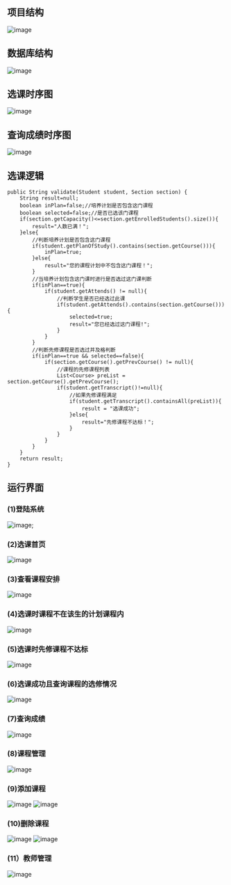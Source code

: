 ## 项目结构
![image](images/package.png)
## 数据库结构
![image](images/datamoel.png)
## 选课时序图
![image](images/uml1.png)
## 查询成绩时序图
![image](images/uml2.png)

## 选课逻辑
	public String validate(Student student, Section section) {	
		String result=null;
		boolean inPlan=false;//培养计划是否包含这门课程
		boolean selected=false;//是否已选该门课程	
		if(section.getCapacity()<=section.getEnrolledStudents().size()){
			result="人数已满！";
		}else{
			//判断培养计划是否包含这门课程
			if(student.getPlanOfStudy().contains(section.getCourse())){
				inPlan=true;
			}else{
				result="您的课程计划中不包含这门课程！";
			}
			//当培养计划包含这门课时进行是否选过这门课判断
			if(inPlan==true){
				if(student.getAttends() != null){
					//判断学生是否已经选过此课
					if(student.getAttends().contains(section.getCourse())){
						selected=true;
						result="您已经选过这门课程!";
					}
				}
			}
			//判断先修课程是否选过并及格判断
			if(inPlan==true && selected==false){
				if(section.getCourse().getPrevCourse() != null){
					//课程的先修课程列表
					List<Course> preList = section.getCourse().getPrevCourse();
					if(student.getTranscript()!=null){
						//如果先修课程满足
						if(student.getTranscript().containsAll(preList)){
							result = "选课成功";
						}else{
							result="先修课程不达标！";
						}
					}
				}
			}
		}
		return result;
	}

## 运行界面
### (1)登陆系统
![image](images/srs1.png);
### (2)选课首页
![image](images/srs2.png)
### (3)查看课程安排
![image](images/srs3.png)
### (4)选课时课程不在该生的计划课程内
![image](images/srs5.png)
### (5)选课时先修课程不达标
![image](images/srs7.png)
### (6)选课成功且查询课程的选修情况
![image](images/srs9.png)
### (7)查询成绩
![image](images/srs10.png)
### (8)课程管理
![image](images/classes.png)
### (9)添加课程
![image](images/addclass1.png)
![image](images/addclass2.png)
### (10)删除课程
![image](images/deleteclass1.png)
![image](images/deleteclass2.png)
### (11）教师管理
![image](images/teacher.png)

